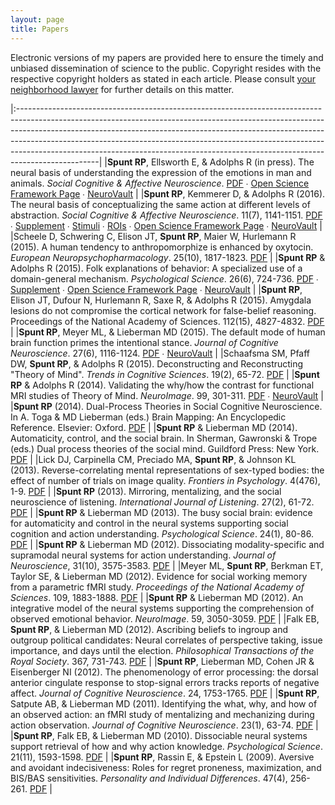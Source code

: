```yaml
---
layout: page
title: Papers
---
```


Electronic versions of my papers are provided here to ensure the timely and unbiased dissemination of science to the public. Copyright resides with the respective copyright holders as stated in each article. Please consult <a href="/public/pdf/better_call_saul_copyright.jpg">your neighborhood lawyer</a> for further details on this matter.

|:--------------------------------------------------------------------------------------------------------------------------------------------------------------------------------------------------------------------------------------------------------------------------------------------------------------------------------------------------------------------------------------------------------------------------|
|**Spunt RP**, Ellsworth E, & Adolphs R (in press). The neural basis of understanding the expression of the emotions in man and animals. *Social Cognitive & Affective Neuroscience*. [PDF](/public/pdf/Spunt_Ellsworth_Adolphs-InPress-SCAN.pdf) ∙ [Open Science Framework Page](https://osf.io/bn2n8/) ∙ [NeuroVault](http://neurovault.org/collections/1846/) |
|**Spunt RP**, Kemmerer D, & Adolphs R (2016). The neural basis of conceptualizing the same action at different levels of abstraction. *Social Cognitive & Affective Neuroscience*. 11(7), 1141-1151. [PDF](/public/pdf/Spunt_Kemmerer_Adolphs-2016-SCAN.pdf) ∙ [Supplement](/public/materials/manuscript_supplement.docx) ∙ [Stimuli](/public/materials/stimulus_set.xlsx) ∙ [ROIs](/public/materials/ROI_SpuntKemmererAdolphs-SCAN.zip) ∙ [Open Science Framework Page](https://osf.io/6rzwq/) ∙ [NeuroVault](http://neurovault.org/collections/694/) |
|Scheele D, Schwering C, Elison JT, **Spunt RP**, Maier W, Hurlemann R (2015). A human tendency to anthropomorphize is enhanced by oxytocin. *European Neuropsychopharmacology*. 25(10), 1817-1823. [PDF](/public/pdf/Scheele_et_al_InPress.pdf) |
|**Spunt RP** & Adolphs R (2015). Folk explanations of behavior: A specialized use of a domain-general mechanism. *Psychological Science*. 26(6), 724-736. [PDF](/public/pdf/Spunt_&_Adolphs_2015_Psycholog_Sci.pdf) ∙ [Supplement](/public/pdf/Spunt_&_Adolphs_2015_Psycholog_Sci_Supplement.pdf) ∙ [Open Science Framework Page](https://osf.io/59cbe/) ∙ [NeuroVault](http://neurovault.org/collections/297/) |
|**Spunt RP**, Elison JT, Dufour N, Hurlemann R, Saxe R, & Adolphs R (2015). Amygdala lesions do not compromise the cortical network for false-belief reasoning. Proceedings of the National Academy of Sciences. 112(15), 4827-4832.  [PDF](/public/pdf/Spunt_et_al_2015_PNAS.pdf)                                                                           |
|**Spunt RP**, Meyer ML, & Lieberman MD (2015). The default mode of human brain function primes the intentional stance. *Journal of Cognitive Neuroscience*. 27(6), 1116-1124. [PDF](/public/pdf/Spunt_et_al_2015_J_Cogn_Neurosci.pdf) ∙ [NeuroVault](http://neurovault.org/collections/446/)                                                                                                                        |
|Schaafsma SM, Pfaff DW, **Spunt RP**, & Adolphs R (2015). Deconstructing and Reconstructing "Theory of Mind". *Trends in Cognitive Sciences*. 19(2), 65-72. [PDF](/public/pdf/Schaafsma_et_al_2014_105.pdf)                                                                                                                                                  |
|**Spunt RP** & Adolphs R (2014). Validating the why/how the contrast for functional MRI studies of Theory of Mind. *NeuroImage*. 99, 301-311.  [PDF](/public/pdf/Spunt_&_Adolphs_2014.pdf) ∙ [NeuroVault](http://neurovault.org/collections/445/)                                                                                                                                                                  |
|**Spunt RP** (2014). Dual-Process Theories in Social Cognitive Neuroscience. In A. Toga & MD Lieberman (eds.) Brain Mapping: An Encyclopedic Reference. Elsevier: Oxford. [PDF](/public/pdf/Spunt_2015_DualProcessTheories.pdf)                                                                                                                              |
|**Spunt RP** & Lieberman MD (2014). Automaticity, control, and the social brain. In Sherman, Gawronski & Trope (eds.) Dual process theories of the social mind. Guildford Press: New York. [PDF](/public/pdf/Spunt_&_Lieberman_2014.pdf)                                                                                                                     |
|Lick DJ, Carpinella CM, Preciado MA, **Spunt RP**, & Johnson KL (2013). Reverse-correlating mental representations of sex-typed bodies: the effect of number of trials on image quality. *Frontiers in Psychology*. 4(476), 1-9.  [PDF](/public/pdf/Lick_2013_Front_Psychol.pdf)                                                                             |
|**Spunt RP** (2013). Mirroring, mentalizing, and the social neuroscience of listening. *International Journal of Listening*. 27(2), 61-72.  [PDF](/public/pdf/Spunt_2013_International_Journal_of_Listening.pdf)                                                                                                                                             |
|**Spunt RP** & Lieberman MD (2013). The busy social brain: evidence for automaticity and control in the neural systems supporting social cognition and action understanding. *Psychological Science*. 24(1), 80-86. [PDF](/public/pdf/Spunt_2013_Psycholog_Sci.pdf)                                                                                          |
|**Spunt RP** & Lieberman MD (2012). Dissociating modality-specific and supramodal neural systems for action understanding. *Journal of Neuroscience*, 31(10), 3575-3583.  [PDF](/public/pdf/Spunt_2012_Journal_of_Neuroscience.pdf)                                                                                                                          |
|Meyer ML, **Spunt RP**, Berkman ET, Taylor SE, & Lieberman MD (2012). Evidence for social working memory from a parametric fMRI study. *Proceedings of the National Academy of Sciences*. 109, 1883-1888. [PDF](/public/pdf/Meyer_2012_Proceedings_of_the_National_Academy_of_Sciences.pdf)                                                                  |
|**Spunt RP** & Lieberman MD (2012). An integrative model of the neural systems supporting the comprehension of observed emotional behavior. *NeuroImage*. 59, 3050-3059. [PDF](/public/pdf/Spunt_2012_NeuroImage.pdf)                                                                                                                                        |
|Falk EB, **Spunt RP**, & Lieberman MD (2012). Ascribing beliefs to ingroup and outgroup political candidates: Neural correlates of perspective taking, issue importance, and days until the election. *Philosophical Transactions of the Royal Society*. 367, 731-743. [PDF](/public/pdf/Falk_2012_Philos_Trans_R_Soc_Lond_B_Biol_Sci.pdf)                   |
|**Spunt RP**, Lieberman MD, Cohen JR & Eisenberger NI (2012). The phenomenology of error processing: the dorsal anterior cingulate response to stop-signal errors tracks reports of negative affect. *Journal of Cognitive Neuroscience*. 24, 1753-1765. [PDF](/public/pdf/Spunt_2012_J_Cogn_Neurosci.pdf)                                                   |
|**Spunt RP**, Satpute AB, & Lieberman MD (2011). Identifying the what, why, and how of an observed action: an fMRI study of mentalizing and mechanizing during action observation. *Journal of Cognitive Neuroscience*. 23(1), 63-74. [PDF](/public/pdf/Spunt_2011_J_Cogn_Neurosci.pdf)                                                                      |
|**Spunt RP**, Falk EB, & Lieberman MD (2010). Dissociable neural systems support retrieval of how and why action knowledge. *Psychological Science*.  21(11), 1593-1598. [PDF](/public/pdf/Spunt_2010_Psycholog_Sci.pdf)                                                                                                                                     |
|**Spunt RP**, Rassin E, & Epstein L (2009). Aversive and avoidant indecisiveness: Roles for regret proneness, maximization, and BIS/BAS sensitivities. *Personality and Individual Differences*. 47(4), 256-261.  [PDF](/public/pdf/Spunt_2009_Personality_and_Individual_Differences.pdf)                                                                   |
